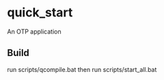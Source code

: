 quick_start
=====

An OTP application

Build
-----
run scripts/qcompile.bat
then run scripts/start_all.bat
